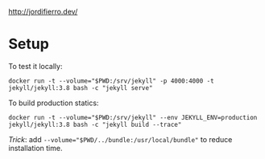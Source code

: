 http://jordifierro.dev/

# Setup

To test it locally:
```
docker run -t --volume="$PWD:/srv/jekyll" -p 4000:4000 -t jekyll/jekyll:3.8 bash -c "jekyll serve"
```

To build production statics:
```
docker run -t --volume="$PWD:/srv/jekyll" --env JEKYLL_ENV=production jekyll/jekyll:3.8 bash -c "jekyll build --trace"
```

_Trick_: add `--volume="$PWD/../bundle:/usr/local/bundle"` to reduce installation time.

